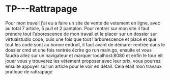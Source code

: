 # TP---Rattrapage

Pour mon travail j'ai eu a faire un site de vente de vetement en ligne, avec au total 7 article, 5 pull et 2 pantalon.
Pour rentrer sur mon site il faut prendre tout l'aborescence de mon travail et le placer sur un dossier sur virtualstudio code, puis une fois que tout l'arborescence et placé et que tout les code sont au bonne endroit, il faut avant de démarer rentrée dans le dossier cmd et une fois rentrée écrire go run main.go, ensuite et vous faudra allez sur un navigateur et marquer localhost:8080 et enfin le tour eit jouer vous y trouverez les vétement proposer avec leur prix, vous pourrez ensuite appuyer sur un article pour le voir en détail. Cela était mon travaux pratique de rattrapage